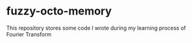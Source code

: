 # fuzzy-octo-memory
This repository stores some code I wrote during my learning process of Fourier Transform
